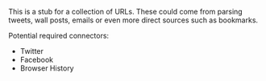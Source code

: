 This is a stub for a collection of URLs.  These could come from parsing tweets, wall posts, emails or even more direct sources such as bookmarks.

Potential required connectors:
* Twitter
* Facebook
* Browser History
